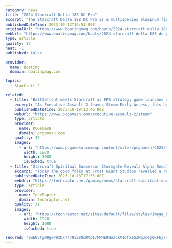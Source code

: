 ```yaml
---
category: news
title: "2024 Starcraft Delta 188 DC Pro"
excerpt: "The Starcraft Delta 188 DC Pro is a multispecies aluminum fishing boat designed for the serious angler who wants to get after it in all kinds of weather. The Vertex Performance Strake hull tapers to 15 degrees at the transom, providing quick planing and ..."
publishedDateTime: 2023-10-12T19:51:00Z
originalUrl: "https://www.boatingmag.com/boats/2024-starcraft-delta-188-dc-pro-fwbbg/"
webUrl: "https://www.boatingmag.com/boats/2024-starcraft-delta-188-dc-pro-fwbbg/"
type: article
quality: 17
heat: -1
published: false

provider:
  name: Boating
  domain: boatingmag.com

topics:
  - StarCraft 2

related:
  - title: "Battlefront meets Starcraft as FPS strategy game launches on Steam"
    excerpt: "As Executive Assault 2 leaves Steam Early Access, this hybrid of RTS and FPS combines space combat and ground warfare in a blend of C&C, Halo, and Battlefront."
    publishedDateTime: 2023-10-19T13:46:00Z
    webUrl: "https://www.pcgamesn.com/executive-assault-2/steam"
    type: article
    provider:
      name: PCGamesN
      domain: pcgamesn.com
    quality: 37
    images:
      - url: "https://www.pcgamesn.com/wp-content/sites/pcgamesn/2023/10/executive-assault-2-rts-fps-hybrid-strategy-game-shooter-battlefront-starcraft-command-and-conquer-halo-steam-release-date.jpg"
        width: 1920
        height: 1080
        isCached: true
  - title: "Starcraft Spiritual Successor Stormgate Reveals Alpha Results; New Phase Announced"
    excerpt: "Today the good folks at Frost Giant Studios revealed a report for the first two alpha testing phases of their Starcraft spiritual successor Stormgate."
    publishedDateTime: 2023-10-18T17:55:00Z
    webUrl: "https://techraptor.net/gaming/news/starcraft-spiritual-successor-stormgate-reveals-alpha-results-new-phase-announced"
    type: article
    provider:
      name: TechRaptor
      domain: techraptor.net
    quality: 31
    images:
      - url: "https://techraptor.net/sites/default/files/styles/image_header/public/2023-10/stormgate-art-and-gameplay.jpg?itok=SUi7vHp3"
        width: 1920
        height: 1080
        isCached: true

secured: "8wEQvfyM9gwP93Dx7479iS8QoRVbI/FWHE0WnzckV1OfX8SZMqJcejGRF6j/aV5vN6b2kd7yR8gOhpKs3gIY16Yjpl4oOGdBiqlpgRJ1XPRW3t8puPe10qQvdtoL49wNhKW30cMdpYMSCxuSsM7NLjl4DjYarEPFF9EYQ3zZSE8BEB3r6EZRbJEdaui0H8pH0Enp/dlW+vPcpHzCVQmJFqPoswTfLUQUcjHT24hqCEZf/K1srZRySFn0r1Kl0sS025RWlOiRiEiJAMkHu9O2TJ4NO8ZP6fIUcodsRhlMGzt9jZZEyNM8yqzGdpwbT6VYC0+tDkcBfuwaTUlj6Eqw5u1YgwGGiI4b7W8LATJyfmY=;+OxVWx9baBOtcKxH3i2I+Q=="
---
```


